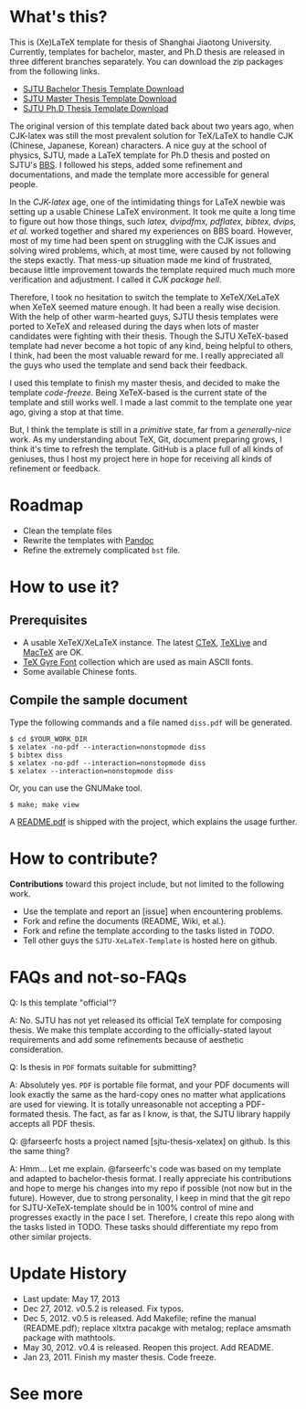 # What's this? 

This is (Xe)LaTeX template for thesis of Shanghai Jiaotong University. Currently, templates for bachelor, master, and Ph.D thesis are released in three different branches separately. You can download the zip packages from the following links. 

* [SJTU Bachelor Thesis Template Download](https://github.com/weijianwen/sjtu-thesis-template-latex/archive/bachelor-thesis.zip)
* [SJTU Master Thesis Template Download](https://github.com/weijianwen/sjtu-thesis-template-latex/archive/master-thesis.zip) 
* [SJTU Ph.D Thesis Template Download](https://github.com/weijianwen/sjtu-thesis-template-latex/archive/phd-thesis.zip) 

The original version of this template dated back about two years ago, when CJK-latex was still the most prevalent solution for TeX/LaTeX to handle CJK (Chinese, Japanese, Korean) characters. A nice guy at the school of physics, SJTU, made a LaTeX template for Ph.D thesis and posted on SJTU's [BBS](https://bbs.sjtu.edu.cn/bbsdoc?board=TeX_LaTeX). I followed his steps, added some refinement and documentations, and made the template more accessible for general people.

In the *CJK-latex* age, one of the intimidating things for LaTeX newbie was setting up a usable Chinese LaTeX environment. It took me quite a long time to figure out how those things, such *latex, dvipdfmx, pdflatex, bibtex, dvips, et al.* worked together and shared my experiences on BBS board. However, most of my time had been spent on struggling with the CJK issues and solving wired problems, which, at most time, were caused by not following the steps exactly. That mess-up situation made me kind of frustrated, because little improvement towards the template required much much more verification and adjustment. I called it *CJK package hell*.

Therefore, I took no hesitation to switch the template to XeTeX/XeLaTeX when XeTeX seemed mature enough. It had been a really wise decision. With the help of other warm-hearted guys, SJTU thesis templates were ported to XeTeX and released during the days when lots of master candidates were fighting with their thesis. Though the SJTU XeTeX-based template had never become a hot topic of any kind, being helpful to others, I think, had been the most valuable reward for me. I really appreciated all the guys who used the template and send back their feedback.

I used this template to finish my master thesis, and decided to make the template *code-freeze*. Being XeTeX-based is the current state of the template and still works well. I made a last commit to the template one year ago, giving a stop at that time.

But, I think the template is still in a *primitive* state, far from a *generally-nice* work. As my understanding about TeX, Git, document preparing grows, I think it's time to refresh the template. GitHub is a place full of all kinds of geniuses, thus I host my project here in hope for receiving all kinds of refinement or feedback. 

# Roadmap
* Clean the template files
* Rewrite the templates with [Pandoc](http://johnmacfarlane.net/pandoc/)
* Refine the extremely complicated ```bst``` file.

# How to use it? 

## Prerequisites

* A usable XeTeX/XeLaTeX instance. The latest [CTeX], [TeXLive] and [MacTeX] are OK.
* [TeX Gyre Font] collection which are used as main ASCII fonts.
* Some available Chinese fonts. 

## Compile the sample document

Type the following commands and a file named ```diss.pdf``` will be generated.

	$ cd $YOUR_WORK_DIR
	$ xelatex -no-pdf --interaction=nonstopmode diss
	$ bibtex diss
	$ xelatex -no-pdf --interaction=nonstopmode diss
	$ xelatex --interaction=nonstopmode diss
 
Or, you can use the GNUMake tool.

	$ make; make view

A [README.pdf] is shipped with the project, which explains the usage further.

# How to contribute? 

**Contributions** toward this project include, but not limited to the following work. 

* Use the template and report an [issue] when encountering problems.
* Fork and refine the documents (README, Wiki, et al.).
* Fork and refine the template according to the tasks listed in *TODO*.
* Tell other guys the ```SJTU-XeLaTeX-Template``` is hosted here on github. 


# FAQs and not-so-FAQs 

Q: Is this template "official"?

A: No. SJTU has not yet released its official TeX template for composing thesis. We make this template according to the officially-stated layout requirements and add some refinements because of aesthetic consideration.

Q: Is thesis in ```PDF``` formats suitable for submitting?

A: Absolutely yes. ```PDF``` is portable file format, and your PDF documents will look exactly the same as the hard-copy ones no matter what applications are used for viewing. It is totally unreasonable not accepting a PDF-formated thesis. The fact, as far as I know, is that, the SJTU library happily accepts all PDF thesis.

Q: @farseerfc hosts a project named [sjtu-thesis-xelatex] on github. Is this the same thing?

A: Hmm... Let me explain.  @farseerfc's code was based on my template and adapted to bachelor-thesis format. I really appreciate his contributions and hope to merge his changes into my repo if possible (not now but in the future). However, due to strong personality, I keep in mind that the git repo for SJTU-XeTeX-template should be in 100% control of mine and progresses exactly in the pace I set. Therefore, I create this repo along with the tasks listed in TODO. These tasks should differentiate my repo from other similar projects.


# Update History 
* Last update: May 17, 2013
* Dec 27, 2012. v0.5.2 is released. Fix typos.
* Dec 5, 2012. v0.5 is released. Add Makefile; refine the manual (README.pdf); replace xltxtra pacakge with metalog; replace amsmath package with mathtools.
* May 30, 2012. v0.4 is released. Reopen this project. Add README.
* Jan 23, 2011. Finish my master thesis. Code freeze.

# See more
[README.pdf]: https://raw.github.com/weijianwen/sjtu-thesis-template-latex/master/README.pdf
[CTeX]: http://www.ctex.org/
[TeXLive]: http://www.tug.org/texlive/
[MacTeX]: http://tug.org/mactex/
[TeX Gyre Font]: http://www.gust.org.pl/projects/e-foundry/tex-gyre/
[LATEX Notes]: http://math.nju.edu.cn/~meijq/tex/lnotes.pdf
[XeTeX/中文排版之胡言乱语]: http://goo.gl/oRNcW
